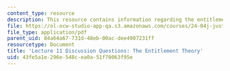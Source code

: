 ```yaml
---
content_type: resource
description: This resource contains information regarding the entitlement theory.
file: https://ol-ocw-studio-app-qa.s3.amazonaws.com/courses/24-04j-justice-spring-2012/43fe5a1e296e548cea0a51f70063f95e_MIT24_04JS12_disc11.pdf
file_type: application/pdf
parent_uid: 84a64a67-731d-48eb-00ac-dee4907231ff
resourcetype: Document
title: 'Lecture 11 Discussion Questions: The Entitlement Theory'
uid: 43fe5a1e-296e-548c-ea0a-51f70063f95e
---
```

